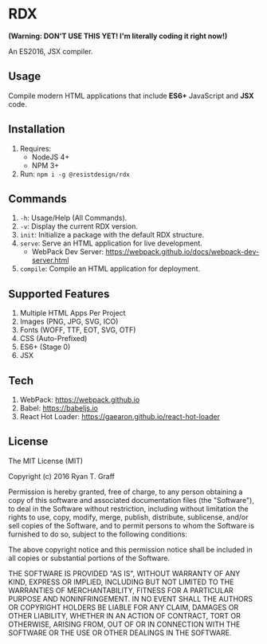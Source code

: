 # RDX
**(Warning: DON'T USE THIS YET! I'm literally coding it right now!)**

An ES2016, JSX compiler.

## Usage

Compile modern HTML applications that include **ES6+** JavaScript and **JSX** code.

## Installation

1. Requires:
    - NodeJS 4+
    - NPM 3+
1. Run: `npm i -g @resistdesign/rdx`

## Commands

1. `-h`: Usage/Help (All Commands).
1. `-v`: Display the current RDX version.
1. `init`: Initialize a package with the default RDX structure.
1. `serve`: Serve an HTML application for live development.
    - WebPack Dev Server: https://webpack.github.io/docs/webpack-dev-server.html
1. `compile`: Compile an HTML application for deployment.

## Supported Features

1. Multiple HTML Apps Per Project
1. Images (PNG, JPG, SVG, ICO)
1. Fonts (WOFF, TTF, EOT, SVG, OTF)
1. CSS (Auto-Prefixed)
1. ES6+ (Stage 0)
1. JSX

## Tech

1. WebPack: https://webpack.github.io
1. Babel: https://babeljs.io
1. React Hot Loader: https://gaearon.github.io/react-hot-loader

## License

The MIT License (MIT)

Copyright (c) 2016 Ryan T. Graff

Permission is hereby granted, free of charge, to any person obtaining a copy
of this software and associated documentation files (the "Software"), to deal
in the Software without restriction, including without limitation the rights
to use, copy, modify, merge, publish, distribute, sublicense, and/or sell
copies of the Software, and to permit persons to whom the Software is
furnished to do so, subject to the following conditions:

The above copyright notice and this permission notice shall be included in all
copies or substantial portions of the Software.

THE SOFTWARE IS PROVIDED "AS IS", WITHOUT WARRANTY OF ANY KIND, EXPRESS OR
IMPLIED, INCLUDING BUT NOT LIMITED TO THE WARRANTIES OF MERCHANTABILITY,
FITNESS FOR A PARTICULAR PURPOSE AND NONINFRINGEMENT. IN NO EVENT SHALL THE
AUTHORS OR COPYRIGHT HOLDERS BE LIABLE FOR ANY CLAIM, DAMAGES OR OTHER
LIABILITY, WHETHER IN AN ACTION OF CONTRACT, TORT OR OTHERWISE, ARISING FROM,
OUT OF OR IN CONNECTION WITH THE SOFTWARE OR THE USE OR OTHER DEALINGS IN THE
SOFTWARE.
